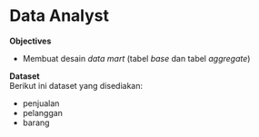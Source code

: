 # Data Analyst 
  
**Objectives**
- Membuat desain _data mart_ (tabel _base_ dan tabel _aggregate_)


**Dataset** <br>
Berikut ini dataset yang disediakan:
- penjualan
- pelanggan
- barang
